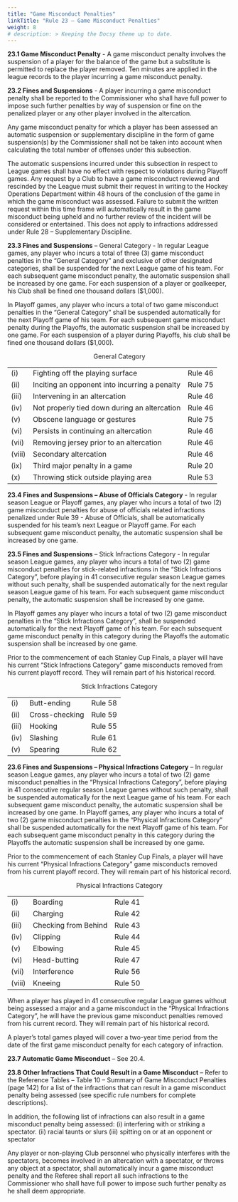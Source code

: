 ```yaml
---
title: "Game Misconduct Penalties"
linkTitle: "Rule 23 – Game Misconduct Penalties"
weight: 8
# description: > Keeping the Docsy theme up to date.
---
```


**23.1 Game Misconduct Penalty** - A game misconduct penalty involves the suspension of a player for the balance of the game but a substitute is permitted to replace the player removed. Ten minutes are applied in the league records to the player incurring a game misconduct penalty.

**23.2 Fines and Suspensions** - A player incurring a game misconduct penalty shall be reported to the Commissioner who shall have full power to impose such further penalties by way of suspension or fine on the penalized player or any other player involved in the altercation.

Any game misconduct penalty for which a player has been assessed an automatic suspension or supplementary discipline in the form of game suspension(s) by the Commissioner shall not be taken into account when calculating the total number of offenses under this subsection.	

The automatic suspensions incurred under this subsection in respect to League games shall have no effect with respect to violations during Playoff games. 
Any request by a Club to have a game misconduct reviewed and rescinded by the League must submit their request in writing to the Hockey Operations Department within 48 hours of the conclusion of the game in which the game misconduct was assessed. Failure to submit the written request within this time frame will automatically result in the game misconduct being upheld and no further review of the incident will be considered or entertained. This does not apply to infractions addressed under Rule 28 – Supplementary Discipline. 

**23.3 Fines and Suspensions** – General Category - In regular League games, any player who incurs a total of three (3) game misconduct penalties in the “General Category” and exclusive of other designated categories, shall be suspended for the next League game of his team. For each subsequent game misconduct penalty, the automatic suspension shall be increased by one game. For each suspension of a player or goalkeeper, his Club shall be fined one thousand dollars ($1,000).

In Playoff games, any player who incurs a total of two game misconduct penalties in the “General Category” shall be suspended automatically for the next Playoff game of his team. For each subsequent game misconduct penalty during the Playoffs, the automatic suspension shall be increased by one game. For each suspension of a player during Playoffs, his club shall be fined one thousand dollars ($1,000).
<center>General Category</center>

|  |  |  | 
| ---- | ---- | ---- | 
|(i)| Fighting off the playing surface |  Rule 46 |
|(ii)| Inciting an opponent into incurring a penalty | Rule 75 | 
|(iii)| Intervening in an altercation | Rule 46 | 
|(iv)| Not properly tied down during an altercation | Rule 46 | 
|(v)| Obscene language or gestures | Rule 75 | 
|(vi)|Persists in continuing an altercation | Rule 46 | 
|(vii)|Removing jersey prior to an altercation | Rule 46 | 
|(viii)|Secondary altercation | Rule 46 | 
|(ix)|Third major penalty in a game | Rule 20 | 
|(x)|Throwing stick outside playing area | Rule 53 | 

**23.4 Fines and Suspensions – Abuse of Officials Category** - In regular season League or Playoff games, any player who incurs a total of two (2) game misconduct penalties for abuse of officials related infractions penalized under Rule 39 - Abuse of Officials, shall be automatically suspended for his team’s next League or Playoff game. For each subsequent game misconduct penalty, the automatic suspension shall be increased by one game.

**23.5 Fines and Suspensions** – Stick Infractions Category - In regular season League games, any player who incurs a total of two (2) game misconduct penalties for stick-related infractions in the “Stick Infractions Category”, before playing in 41 consecutive regular season League games without such penalty, shall be suspended automatically for the next regular season League game of his team. For each subsequent game misconduct penalty, the automatic suspension shall be increased by one game.
	
In Playoff games any player who incurs a total of two (2) game misconduct penalties in the “Stick Infractions Category”, shall be suspended automatically for the next Playoff game of his team. For each subsequent game misconduct penalty in this category during the Playoffs the automatic suspension shall be increased by one game.

Prior to the commencement of each Stanley Cup Finals, a player will have his current “Stick Infractions Category” game misconducts removed from his current playoff record. They will remain part of his historical record.

<center>Stick Infractions Category</center>

|  |  |  | 
| ---- | ---- | ---- | 
|(i)|Butt-ending | Rule 58 |
|(ii)|Cross-checking | Rule 59 | 
|(iii)|Hooking | Rule 55 | 
|(iv)|Slashing | Rule 61 | 
|(v)|Spearing | Rule 62 | 

**23.6 Fines and Suspensions – Physical Infractions Category** – In regular season League games, any player who incurs a total of two (2) game misconduct penalties in the “Physical Infractions Category”, before playing in 41 consecutive regular season League games without such penalty, shall be suspended automatically for the next League game of his team. For each subsequent game misconduct penalty, the automatic suspension shall be increased by one game.
In Playoff games, any player who incurs a total of two (2) game misconduct penalties in the “Physical Infractions Category” shall be suspended automatically for the next Playoff game of his team. For each subsequent game misconduct penalty in this category during the Playoffs the automatic suspension shall be increased by one game.

Prior to the commencement of each Stanley Cup Finals, a player will have his current “Physical Infractions Category” game misconducts removed from his current playoff record. They will remain part of his historical record.

<center>Physical Infractions Category</center>

|  |  |  | 
| ---- | ---- | ---- | 
|(i)|Boarding | Rule 41 |
|(ii)|Charging | Rule 42 |
|(iii)|Checking from Behind | Rule 43 | 
|(iv)|Clipping | Rule 44 | 
|(v)|Elbowing | Rule 45 | 
|(vi)|Head-butting | Rule 47 | 
|(vii)|Interference | Rule 56 | 
|(viii)|Kneeing | Rule 50 |

When a player has played in 41 consecutive regular League games without being assessed a major and a game misconduct in the “Physical Infractions Category”, he will have the previous game misconduct penalties removed from his current record. They will remain part of his historical record.

A player’s total games played will cover a two-year time period from the date of the first game misconduct penalty for each category of infraction.

**23.7 Automatic Game Misconduct** – See 20.4.

**23.8 Other Infractions That Could Result in a Game Misconduct** – Refer to the Reference Tables – Table 10 – Summary of Game Misconduct Penalties (page 142) for a list of the infractions that can result in a game misconduct penalty being assessed (see specific rule numbers for complete descriptions).

In addition, the following list of infractions can also result in a game misconduct penalty being assessed:
		(i) interfering with or striking a spectator.
		(ii) racial taunts or slurs
		(iii) spitting on or at an opponent or spectator

Any player or non-playing Club personnel who physically interferes with the spectators, becomes involved in an altercation with a spectator, or throws any object at a spectator, shall automatically incur a game misconduct penalty and the Referee shall report all such infractions to the Commissioner who shall have full power to impose such further penalty as he shall deem appropriate. 